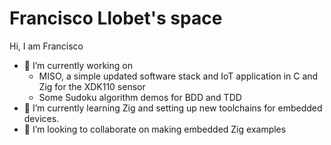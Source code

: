 # Francisco Llobet's space

Hi, I am Francisco 

- 🔭 I’m currently working on
  - MISO, a simple updated software stack and IoT application in C and Zig for the XDK110 sensor
  - Some Sudoku algorithm demos for BDD and TDD
- 🌱 I’m currently learning Zig and setting up new toolchains for embedded devices.  
- 👯 I’m looking to collaborate on making embedded Zig examples 
